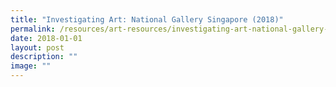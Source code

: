 ```yaml
---
title: "Investigating Art: National Gallery Singapore (2018)"
permalink: /resources/art-resources/investigating-art-national-gallery-singapore/
date: 2018-01-01
layout: post
description: ""
image: ""
---
```

